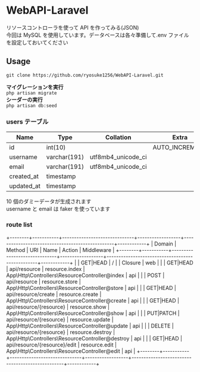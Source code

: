 # WebAPI-Laravel

リソースコントローラを使って API を作ってみる(JSON)  
今回は MySQL を使用しています。データベースは各々準備して.env ファイルを設定しておいてください

## Usage

`git clone https://github.com/ryosuke1256/WebAPI-Laravel.git`

**マイグレーションを実行**  
`php artisan migrate`  
**シーダーの実行**  
`php artisan db:seed`

### users テーブル

| Name       | Type         | Collation          | Extra          |
| ---------- | ------------ | ------------------ | -------------- |
| id         | int(10)      |                    | AUTO_INCREMENT |
| username   | varchar(191) | utf8mb4_unicode_ci |                |
| email      | varchar(191) | utf8mb4_unicode_ci |                |
| created_at | timestamp    |                    |                |
| updated_at | timestamp    |                    |                |

10 個のダミーデータが生成されます  
username と email は faker を使っています

### route list

+--------+-----------+------------------------------+------------------+-------------------------------------------------+------------+
| Domain | Method | URI | Name | Action | Middleware |
+--------+-----------+------------------------------+------------------+-------------------------------------------------+------------+
| | GET|HEAD | / | | Closure | web |
| | GET|HEAD | api/resource | resource.index | App\Http\Controllers\ResourceController@index | api |
| | POST | api/resource | resource.store | App\Http\Controllers\ResourceController@store | api |
| | GET|HEAD | api/resource/create | resource.create | App\Http\Controllers\ResourceController@create | api |
| | GET|HEAD | api/resource/{resource} | resource.show | App\Http\Controllers\ResourceController@show | api |
| | PUT|PATCH | api/resource/{resource} | resource.update | App\Http\Controllers\ResourceController@update | api |
| | DELETE | api/resource/{resource} | resource.destroy | App\Http\Controllers\ResourceController@destroy | api |
| | GET|HEAD | api/resource/{resource}/edit | resource.edit | App\Http\Controllers\ResourceController@edit | api |
+--------+-----------+------------------------------+------------------+-------------------------------------------------+------------+
